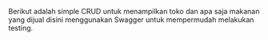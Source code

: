 Berikut adalah simple CRUD untuk menampilkan toko dan apa saja makanan yang dijual
disini menggunakan Swagger untuk mempermudah melakukan testing.
